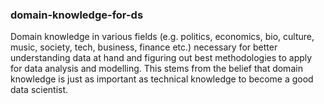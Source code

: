 ### domain-knowledge-for-ds

Domain knowledge in various fields (e.g. politics, economics, bio, culture, music, society, tech, business, finance etc.) necessary for better understanding data at hand and figuring out best methodologies to apply for data analysis and modelling. This stems from the belief that domain knowledge is just as important as technical knowledge to become a good data scientist.
